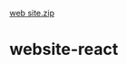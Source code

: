 [web site.zip](https://github.com/Turgunboy/website-react/files/6565387/web.site.zip)
# website-react
